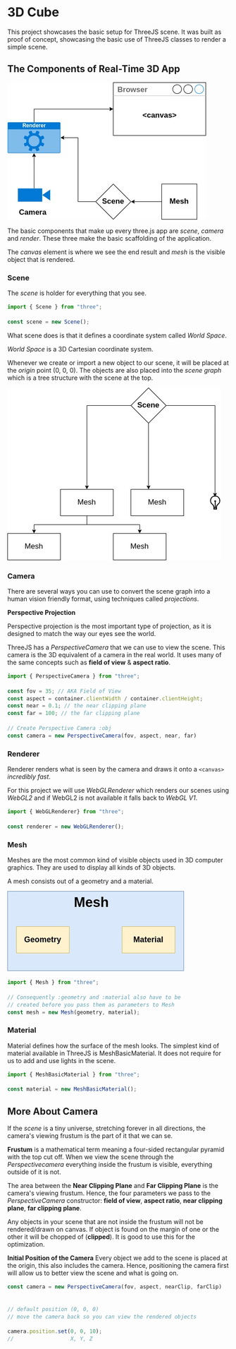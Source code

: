 # 3D Cube

This project showcases the basic setup for ThreeJS scene. It was built as proof of concept, showcasing the basic use of ThreeJS classes to render a simple scene.

## The Components of Real-Time 3D App

![Diagram with components that make up a real-time 3d app](assets/readme/The%20Components%20of%20a%20Real-Time%203D%20App.jpg)

The basic components that make up every three.js app are _scene_, _camera_ and _render_. These three make the basic scaffolding of the application.

The _canvas_ element is where we see the end result and _mesh_ is the visible object that is rendered.

### Scene

The _scene_ is holder for everything that you see.

```JavaScript
import { Scene } from "three";

const scene = new Scene();
```

What scene does is that it defines a coordinate system called _World Space_.

_World Space_ is a 3D Cartesian coordinate system.

Whenever we create or import a new object to our scene, it will be placed at the _origin_ point (0, 0, 0). The objects are also placed into the _scene graph_ which is a tree structure with the scene at the top.

![Scene graph tree diagram](assets/readme/Scene%20Tree%20Graph.jpg)

### Camera

There are several ways you can use to convert the scene graph into a human vision friendly format, using techniques called _projections_.

**Perspective Projection**

Perspective projection is the most important type of projection, as it is designed to match the way our eyes see the world.

ThreeJS has a _PerspectiveCamera_ that we can use to view the scene. This camera is the 3D equivalent of a camera in the real world. It uses many of the same concepts such as **field of view** & **aspect ratio**.

```JavaScript
import { PerspectiveCamera } from "three";

const fov = 35; // AKA Field of View
const aspect = container.clientWidth / container.clientHeight;
const near = 0.1; // the near clipping plane
const far = 100; // the far clipping plane

// Create Perspective Camera :obj
const camera = new PerspectiveCamera(fov, aspect, near, far)
```

### Renderer

Renderer renders what is seen by the camera and draws it onto a `<canvas>` _incredibly fast_.

For this project we will use _WebGLRenderer_ which renders our scenes using _WebGL2_ and if WebGL2 is not available it falls back to _WebGL V1_.

```JavaScript
import { WebGLRenderer} from "three";

const renderer = new WebGLRenderer();
```

### Mesh

Meshes are the most common kind of visible objects used in 3D computer graphics. They are used to display all kinds of 3D objects.

A mesh consists out of a geometry and a material.

![Mesh components diagram](assets/readme/Mesh%20Composition.jpg)

```JavaScript
import { Mesh } from "three";

// Consequently :geometry and :material also have to be
// created before you pass them as parameters to Mesh
const mesh = new Mesh(geometry, material);
```

### Material

Material defines how the surface of the mesh looks. The simplest kind of material available in ThreeJS is MeshBasicMaterial. It does not require for us to add and use lights in the scene.

```JavaScript
import { MeshBasicMaterial } from "three";

const material = new MeshBasicMaterial();
```

## More About Camera

If the _scene_ is a tiny universe, stretching forever in all directions, the camera's viewing frustum is the part of it that we can se.

**Frustum** is a mathematical term meaning a four-sided rectangular pyramid with the top cut off. When we view the scene through the _Perspectivecamera_ everything inside the frustum is visible, everything outside of it is not.

The area between the **Near Clipping Plane** and **Far Clipping Plane** is the camera's viewing frustum. Hence, the four parameters we pass to the _PerspectiveCamera_ constructor: **field of view**, **aspect ratio**, **near clipping plane**, **far clipping plane**.

Any objects in your scene that are not inside the frustum will not be rendered/drawn on canvas. If object is found on the margin of one or the other it will be chopped of (**clipped**). It is good to use this for the optimization.

**Initial Position of the Camera**
Every object we add to the scene is placed at the origin, this also includes the camera. Hence, positioning the camera first will allow us to better view the scene and what is going on.

```JavaScript
const camera = new PerspectiveCamera(fov, aspect, nearClip, farClip)


// default position (0, 0, 0)
// move the camera back so you can view the rendered objects

camera.position.set(0, 0, 10);
//                  X, Y, Z
```
